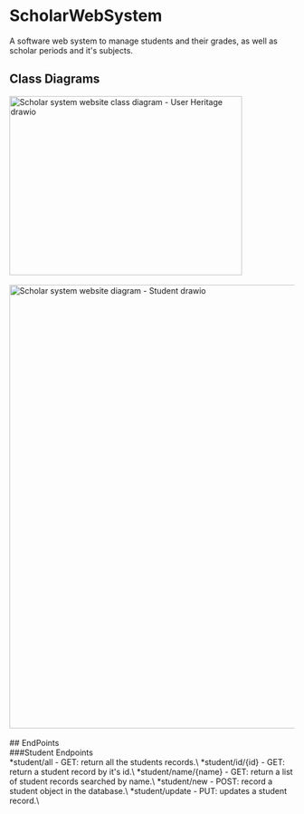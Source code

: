 # ScholarWebSystem
A software web system to manage students and their grades, as well as scholar periods and it's subjects.

## Class Diagrams

  <img width="411" height="316" alt="Scholar system website class diagram - User Heritage drawio" src="https://github.com/user-attachments/assets/c88dcae3-b594-4220-ada0-ec777c06e69c" />
  <br>
  <br>
  <img width="1031" height="783" alt="Scholar system website diagram - Student drawio" src="https://github.com/user-attachments/assets/a8a35592-abe1-45d9-bf1e-c2368365e34e" />
<br><br>
## EndPoints
<br>
###Student Endpoints
<br>
*student/all - GET: return all the students records.\
*student/id/{id} - GET: return a student record by it's id.\
*student/name/{name} - GET: return a list of student records searched by name.\
*student/new - POST: record a student object in the database.\
*student/update - PUT: updates a student record.\
